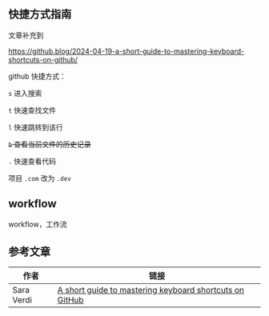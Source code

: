 ## 快捷方式指南

文章补充到

https://github.blog/2024-04-19-a-short-guide-to-mastering-keyboard-shortcuts-on-github/

github 快捷方式：

`s` 进入搜索

`t` 快速查找文件

`l` 快速跳转到该行

~~`b` 查看当前文件的历史记录~~

`.` 快速查看代码

项目 `.com` 改为 `.dev`

## workflow

workflow，工作流

## 参考文章

| 作者       | 链接                                                         |
| ---------- | ------------------------------------------------------------ |
| Sara Verdi | [A short guide to mastering keyboard shortcuts on GitHub](https://github.blog/2024-04-19-a-short-guide-to-mastering-keyboard-shortcuts-on-github/) |

